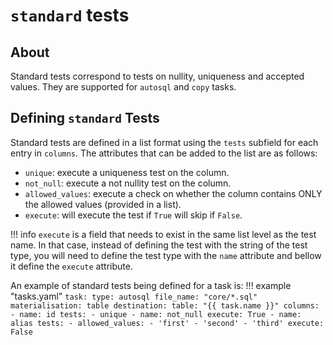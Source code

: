 # `standard` tests

## About

Standard tests correspond to tests on nullity, uniqueness and accepted values. They are supported for `autosql` and `copy` tasks.

## Defining `standard` Tests

Standard tests are defined in a list format using the `tests` subfield for each entry in `columns`. The attributes that can be added to the list are as follows:

* `unique`: execute a uniqueness test on the column.
* `not_null`: execute a not nullity test on the column.
* `allowed_values`: execute a check on whether the column contains ONLY the allowed values (provided in a list).
* `execute`: will execute the test if `True` will skip if `False`.

!!! info
    `execute` is a field that needs to exist in the same list level as the test name. In that case, instead of defining the test with the string of the test type, you will need to define the test type with the `name` attribute and bellow it define the `execute` attribute.

An example of standard tests being defined for a task is:
!!! example "tasks.yaml"
    ```
    task:
      type: autosql
      file_name: "core/*.sql"
      materialisation: table
      destination:
        table: "{{ task.name }}"
      columns:
        - name: id
          tests:
            - unique
            - name: not_null
              execute: True
        - name: alias
          tests:
            - allowed_values:
              - 'first'
              - 'second'
              - 'third'
              execute: False
    ```
